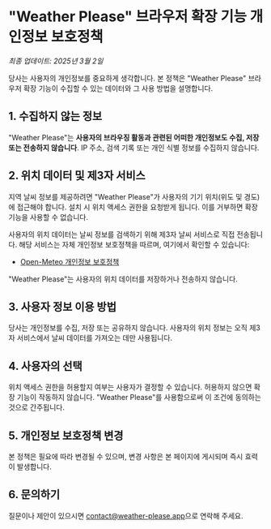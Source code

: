 # "Weather Please" 브라우저 확장 기능 개인정보 보호정책

_최종 업데이트: 2025년 3월 2일_

당사는 사용자의 개인정보를 중요하게 생각합니다. 본 정책은 "Weather Please" 브라우저 확장 기능이 수집할 수 있는 데이터와 그 사용 방법을 설명합니다.

## 1. 수집하지 않는 정보

"Weather Please"는 **사용자의 브라우징 활동과 관련된 어떠한 개인정보도 수집, 저장 또는 전송하지 않습니다**. IP 주소, 검색 기록 또는 개인 식별 정보를 수집하지 않습니다.

## 2. 위치 데이터 및 제3자 서비스

지역 날씨 정보를 제공하려면 "Weather Please"가 사용자의 기기 위치(위도 및 경도)에 접근해야 합니다. 설치 시 위치 액세스 권한을 요청받게 됩니다. 이를 거부하면 확장 기능을 사용할 수 없습니다.

사용자의 위치 데이터는 날씨 정보를 검색하기 위해 제3자 날씨 서비스로 직접 전송됩니다. 해당 서비스는 자체 개인정보 보호정책을 따르며, 여기에서 확인할 수 있습니다:

- [Open-Meteo 개인정보 보호정책](https://open-meteo.com/en/terms)

"Weather Please"는 사용자의 위치 데이터를 저장하거나 전송하지 않습니다.

## 3. 사용자 정보 이용 방법

당사는 개인정보를 수집, 저장 또는 공유하지 않습니다. 사용자의 위치 정보는 오직 제3자 서비스에서 날씨 데이터를 가져오는 데만 사용됩니다.

## 4. 사용자의 선택

위치 액세스 권한을 허용할지 여부는 사용자가 결정할 수 있습니다. 허용하지 않으면 확장 기능이 작동하지 않습니다. "Weather Please"를 사용함으로써 이 조건에 동의하는 것으로 간주됩니다.

## 5. 개인정보 보호정책 변경

본 정책은 필요에 따라 변경될 수 있으며, 변경 사항은 본 페이지에 게시되며 즉시 효력이 발생합니다.

## 6. 문의하기

질문이나 제안이 있으시면 [contact@weather-please.app](mailto:contact@weather-please.app)으로 연락해 주세요.
